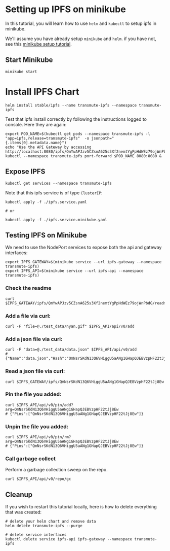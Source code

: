 # Setting up IPFS on minikube

In this tutorial, you will learn how to use `helm` and `kubectl` to setup ipfs in minikube.

We'll assume you have already setup `minikube` and `helm`. if you have not, see this [minikube setup tutorial](../README.md).

## Start Minikube

```
minikube start
```

# Install IPFS Chart

```
helm install stable/ipfs --name transmute-ipfs --namespace transmute-ipfs
```

Test that ipfs install correctly by following the instructions logged to console. Here they are again:

```
export POD_NAME=$(kubectl get pods --namespace transmute-ipfs -l "app=ipfs,release=transmute-ipfs"  -o jsonpath="{.items[0].metadata.name}")
echo "Use the API Gateway by accessing http://localhost:8080/ipfs/QmYwAPJzv5CZsnA625s3Xf2nemtYgPpHdWEz79ojWnPbdG/readme"
kubectl --namespace transmute-ipfs port-forward $POD_NAME 8080:8080 &
```

## Expose IPFS

```
kubectl get services --namespace transmute-ipfs
```

Note that this ipfs service is of type `ClusterIP`:

```
kubectl apply -f ./ipfs.service.yaml 

# or 

kubectl apply -f ./ipfs.service.minikube.yaml 
```

## Testing IPFS on Minikube

We need to use the NodePort services to expose both the api and gateway interfaces:

```
export IPFS_GATEWAY=$(minikube service --url ipfs-gateway --namespace transmute-ipfs)
export IPFS_API=$(minikube service --url ipfs-api --namespace transmute-ipfs)
```

### Check the readme

```
curl $IPFS_GATEWAY/ipfs/QmYwAPJzv5CZsnA625s3Xf2nemtYgPpHdWEz79ojWnPbdG/readme
```

### Add a file via curl:

```
curl -F "file=@./test_data/nyan.gif" $IPFS_API/api/v0/add
```

### Add a json file via curl:

```
curl -F "data=@./test_data/data.json" $IPFS_API/api/v0/add
# {"Name":"data.json","Hash":"QmNsrSKdN13Q6VHiggU5aANg1GHapQJEBVzpHF22tJj8Ew"}
```

### Read a json file via curl:

```
curl $IPFS_GATEWAY/ipfs/QmNsrSKdN13Q6VHiggU5aANg1GHapQJEBVzpHF22tJj8Ew
```

### Pin the file you added:

```
curl $IPFS_API/api/v0/pin/add?arg=QmNsrSKdN13Q6VHiggU5aANg1GHapQJEBVzpHF22tJj8Ew
# {"Pins":["QmNsrSKdN13Q6VHiggU5aANg1GHapQJEBVzpHF22tJj8Ew"]}
```

### Unpin the file you added:

```
curl $IPFS_API/api/v0/pin/rm?arg=QmNsrSKdN13Q6VHiggU5aANg1GHapQJEBVzpHF22tJj8Ew
# {"Pins":["QmNsrSKdN13Q6VHiggU5aANg1GHapQJEBVzpHF22tJj8Ew"]}
```

### Call garbage collect

Perform a garbage collection sweep on the repo.

```
curl $IPFS_API/api/v0/repo/gc
```

## Cleanup

If you wish to restart this tutorial locally, here is how to delete everything that was created:

```
# delete your helm chart and remove data
helm delete transmute-ipfs --purge

# delete service interfaces
kubectl delete service ipfs-api ipfs-gateway --namespace transmute-ipfs
```